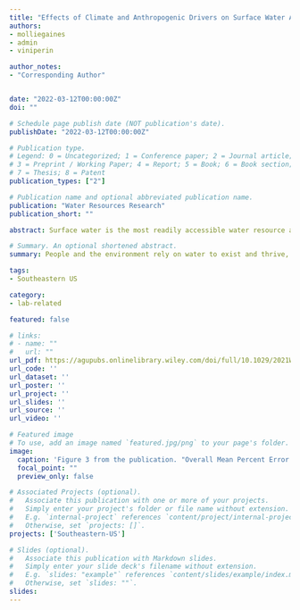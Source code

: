 ```yaml
---
title: "Effects of Climate and Anthropogenic Drivers on Surface Water Area in the Southeastern United States"
authors:
- molliegaines
- admin
- viniperin

author_notes:
- "Corresponding Author"


date: "2022-03-12T00:00:00Z"
doi: ""

# Schedule page publish date (NOT publication's date).
publishDate: "2022-03-12T00:00:00Z"

# Publication type.
# Legend: 0 = Uncategorized; 1 = Conference paper; 2 = Journal article;
# 3 = Preprint / Working Paper; 4 = Report; 5 = Book; 6 = Book section;
# 7 = Thesis; 8 = Patent
publication_types: ["2"]

# Publication name and optional abbreviated publication name.
publication: "Water Resources Research"
publication_short: ""

abstract: Surface water is the most readily accessible water resource and provides an array of ecosystem services, but its availability and access are stressed by changes in climate, land cover, and population size. Understanding drivers of surface water dynamics in space and time is key to better managing our water resources. However, few studies estimating changes in surface water account for climate and anthropogenic drivers both independently and together. We used 19 years (2000–2018) of the newly developed Dynamic Surface Water Extent Landsat Science Product in concert with time series of precipitation, temperature, land cover, and population size to statistically model maximum seasonal percent surface water area as a function of climate and anthropogenic drivers in the southeastern United States. We fitted three statistical models (linear mixed effects, random forests, and mixed effects random forests) and three groups of explanatory variables (climate, anthropogenic, and their combination) to assess the accuracy of estimating percent surface water area at the watershed scale with different drivers. We found that anthropogenic drivers accounted for approximately 37% more of the variance in the percent surface water area than the climate variables. The combination of variables in the mixed effects random forest model produced the smallest mean percent errors (mean −0.17%) and the highest explained variance (R 2 0.99). Our results indicate that anthropogenic drivers have greater influence when estimating percent surface water area than climate drivers, suggesting that water management practices and land-use policies can be highly effective tools in controlling surface water variations in the Southeast.

# Summary. An optional shortened abstract.
summary: People and the environment rely on water to exist and thrive, especially water on the Earth's surface because that is the easiest place to get it. The amount of surface water and where it is located is changing with the climate and changes in people's water use, and our need for it is increasing. To plan ahead for future water needs, we need to better understand how the climate and people are changing surface water patterns both separately and together. To help improve our understanding of these changes, we modeled the amount of surface water in three different ways. First, we modeled based on climate data (like temperature and precipitation); second, based on human data (like land use and population); and third, based on both climate and human data together. We found that we could best model the amount of surface water if we used both climate and human data together, and that human data can explain a lot of the changes in the amount of surface water. These results mean that we can work to control changes in the amount of surface water by controlling human actions through planning and policies.

tags:
- Southeastern US

category:
- lab-related

featured: false

# links:
# - name: ""
#   url: ""
url_pdf: https://agupubs.onlinelibrary.wiley.com/doi/full/10.1029/2021WR031484
url_code: ''
url_dataset: ''
url_poster: ''
url_project: ''
url_slides: ''
url_source: ''
url_video: ''

# Featured image
# To use, add an image named `featured.jpg/png` to your page's folder. 
image:
  caption: 'Figure 3 from the publication. "Overall Mean Percent Error at the HUC level for all nine models. Light to dark pink HUCs indicate an underestimation of percent surface water area with the magnitude of the underestimation increasing with the hue. Light to dark blue HUCs indicate an overestimation of percent surface water area with the magnitude of the overestimation increasing with the hue." '
  focal_point: ""
  preview_only: false

# Associated Projects (optional).
#   Associate this publication with one or more of your projects.
#   Simply enter your project's folder or file name without extension.
#   E.g. `internal-project` references `content/project/internal-project/index.md`.
#   Otherwise, set `projects: []`.
projects: ['Southeastern-US']

# Slides (optional).
#   Associate this publication with Markdown slides.
#   Simply enter your slide deck's filename without extension.
#   E.g. `slides: "example"` references `content/slides/example/index.md`.
#   Otherwise, set `slides: ""`.
slides:
---
```



